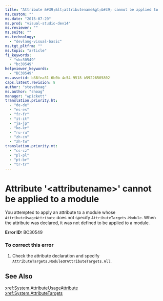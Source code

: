 ```yaml
---
title: "Attribute &#39;&lt;attributename&gt;&#39; cannot be applied to a module"
ms.custom: ""
ms.date: "2015-07-20"
ms.prod: "visual-studio-dev14"
ms.reviewer: ""
ms.suite: ""
ms.technology: 
  - "devlang-visual-basic"
ms.tgt_pltfrm: ""
ms.topic: "article"
f1_keywords: 
  - "vbc30549"
  - "bc30549"
helpviewer_keywords: 
  - "BC30549"
ms.assetid: b38fea31-6b0b-4c54-9518-b59226505802
caps.latest.revision: 8
author: "stevehoag"
ms.author: "shoag"
manager: "wpickett"
translation.priority.ht: 
  - "de-de"
  - "es-es"
  - "fr-fr"
  - "it-it"
  - "ja-jp"
  - "ko-kr"
  - "ru-ru"
  - "zh-cn"
  - "zh-tw"
translation.priority.mt: 
  - "cs-cz"
  - "pl-pl"
  - "pt-br"
  - "tr-tr"
---
```

# Attribute &#39;&lt;attributename&gt;&#39; cannot be applied to a module
You attempted to apply an attribute to a module whose `AttributeUsageAttribute` does not specify `AttributeTargets.Module`. When the attribute was declared, it was not defined to be applied to a module.  
  
 **Error ID:** BC30549  
  
### To correct this error  
  
1.  Check the attribute declaration and specify `AttributeTargets.Module`or`AttributeTargets.All`.  
  
## See Also  
 <xref:System.AttributeUsageAttribute>   
 <xref:System.AttributeTargets>